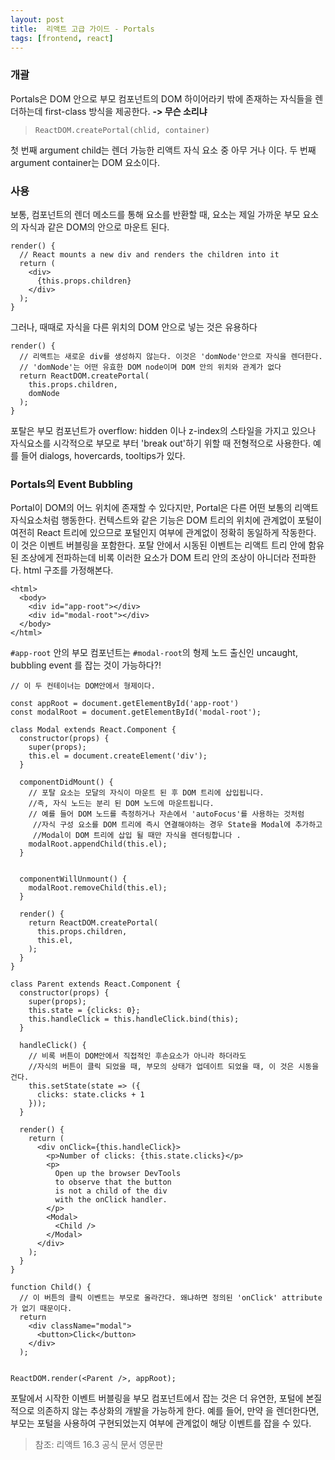 ```yaml
---
layout: post
title:  리액트 고급 가이드 - Portals
tags: [frontend, react]
---
```



### 개괄

Portals은 DOM 안으로 부모 컴포넌트의 DOM 하이어라키 밖에 존재하는 자식들을 렌더하는데 
first-class 방식을 제공한다.
**-> 무슨 소리냐**
> `ReactDOM.createPortal(chlid, container)`

첫 번째 argument child는 렌더 가능한 리액트 자식 요소 중 아무 거나 이다.
 두 번째 argument container는 DOM 요소이다.


### 사용

보통, 컴포넌트의 렌더 메소드를 통해 요소를 반환할 때, 요소는 제일 가까운 부모 요소의 자식과 
같은 DOM의 안으로 마운트 된다.

```
render() {
  // React mounts a new div and renders the children into it
  return (
    <div>
      {this.props.children}
    </div>
  );
}
```
그러나, 때때로 자식을 다른 위치의 DOM 안으로 넣는 것은 유용하다
```
render() {
  // 리액트는 새로운 div를 생성하지 않는다. 이것은 'domNode'안으로 자식을 렌더한다.
  // 'domNode'는 어떤 유효한 DOM node이며 DOM 안의 위치와 관계가 없다
  return ReactDOM.createPortal(
    this.props.children,
    domNode
  );
}
```
포탈은 부모 컴포넌트가 overflow: hidden 이나 z-index의 스타일을 가지고 있으나
 자식요소를 시각적으로 부모로 부터 'break out'하기 위할 때 전형적으로 사용한다.
예를 들어 dialogs, hovercards, tooltips가 있다.


### Portals의 Event Bubbling

 Portal이 DOM의 어느 위치에 존재할 수 있다지만, Portal은 다른 어떤 보통의 리액트 자식요소처럼 행동한다. 
 컨텍스트와 같은 기능은 DOM 트리의 위치에 관계없이 포털이 여전히 React 트리에 있으므로 포털인지
  여부에 관계없이 정확히 동일하게 작동한다. 이 것은 이벤트 버블링을 포함한다. 포탈 안에서 시동된 
  이벤트는 리액트 트리 안에 함유된 조상에게 전파하는데 비록 이러한 요소가 DOM 트리 안의
   조상이 아니더라 전파한다. html 구조를 가정해본다.
```
<html>
  <body>
    <div id="app-root"></div>
    <div id="modal-root"></div>
  </body>
</html>
```
`#app-root` 안의 부모 컴포넌트는 `#modal-root`의 형제 노드 출신인 uncaught, bubbling event 를 잡는 것이 가능하다?!


```
// 이 두 컨테이너는 DOM안에서 형제이다.

const appRoot = document.getElementById('app-root')
const modalRoot = document.getElementById('modal-root');

class Modal extends React.Component {
  constructor(props) {
    super(props);
    this.el = document.createElement('div');
  }

  componentDidMount() {
    // 포탈 요소는 모달의 자식이 마운트 된 후 DOM 트리에 삽입됩니다. 
    //즉, 자식 노드는 분리 된 DOM 노드에 마운트됩니다.
    // 예를 들어 DOM 노드를 측정하거나 자손에서 'autoFocus'를 사용하는 것처럼
     //자식 구성 요소를 DOM 트리에 즉시 연결해야하는 경우 State을 Modal에 추가하고 
     //Modal이 DOM 트리에 삽입 될 때만 자식을 렌더링합니다 .
    modalRoot.appendChild(this.el);
  }


  componentWillUnmount() {
    modalRoot.removeChild(this.el);
  }

  render() {
    return ReactDOM.createPortal(
      this.props.children,
      this.el,
    );
  }
}

class Parent extends React.Component {
  constructor(props) {
    super(props);
    this.state = {clicks: 0};
    this.handleClick = this.handleClick.bind(this);
  }

  handleClick() {
    // 비록 버튼이 DOM안에서 직접적인 후손요소가 아니라 하더라도
    //자식의 버튼이 클릭 되었을 때, 부모의 상태가 업데이트 되었을 때, 이 것은 시동을 건다.
    this.setState(state => ({
      clicks: state.clicks + 1
    }));
  }

  render() {
    return (
      <div onClick={this.handleClick}>
        <p>Number of clicks: {this.state.clicks}</p>
        <p>
          Open up the browser DevTools
          to observe that the button
          is not a child of the div
          with the onClick handler.
        </p>
        <Modal>
          <Child />
        </Modal>
      </div>
    );
  }
}

function Child() {
  // 이 버튼의 클릭 이벤트는 부모로 올라간다. 왜냐하면 정의된 'onClick' attribute가 없기 때문이다.
  return 
    <div className="modal">
      <button>Click</button>
    </div>
  );


ReactDOM.render(<Parent />, appRoot);
```

포탈에서 시작한 이벤트 버블링을 부모 컴포넌트에서 잡는 것은 더 유연한, 
포털에 본질적으로 의존하지 않는 추상화의 개발을 가능하게 한다. 예를 들어, 
만약 <Modal />을 렌더한다면, 부모는 포털을 사용하여 구현되었는지 여부에 관계없이 해당 이벤트를 잡을 수 있다.


> 참조: 리액트 16.3 공식 문서 영문판